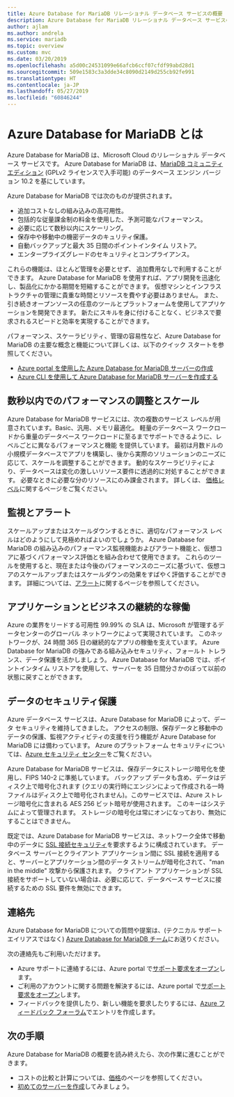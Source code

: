 ```yaml
---
title: Azure Database for MariaDB リレーショナル データベース サービスの概要
description: Azure Database for MariaDB リレーショナル データベース サービスの概要。
author: ajlam
ms.author: andrela
ms.service: mariadb
ms.topic: overview
ms.custom: mvc
ms.date: 03/20/2019
ms.openlocfilehash: a5d00c24531099e66afcb6ccf07cfdf99abd28d1
ms.sourcegitcommit: 509e1583c3a3dde34c8090d2149d255cb92fe991
ms.translationtype: HT
ms.contentlocale: ja-JP
ms.lasthandoff: 05/27/2019
ms.locfileid: "60846244"
---
```

# <a name="what-is-azure-database-for-mariadb"></a>Azure Database for MariaDB とは

Azure Database for MariaDB は、Microsoft Cloud のリレーショナル データベース サービスです。 Azure Database for MariaDB は、[MariaDB コミュニティ エディション](https://mariadb.org/download/) (GPLv2 ライセンスで入手可能) のデータベース エンジン バージョン 10.2 を基にしています。

Azure Database for MariaDB では次のものが提供されます。

- 追加コストなしの組み込みの高可用性。
- 包括的な従量課金制の料金を使用した、予測可能なパフォーマンス。
- 必要に応じて数秒以内にスケーリング。
- 保存中や移動中の機密データのキュリティ保護。
- 自動バックアップと最大 35 日間のポイントインタイム リストア。
- エンタープライズグレードのセキュリティとコンプライアンス。

これらの機能は、ほとんど管理を必要とせず、 追加費用なしで利用することができます。 Azure Database for MariaDB を使用すれば、アプリ開発を迅速化し、製品化にかかる期間を短縮することができます。 仮想マシンとインフラストラクチャの管理に貴重な時間とリソースを費やす必要はありません。 また、引き続きオープンソースの任意のツールとプラットフォームを使用してアプリケーションを開発できます。 新たにスキルを身に付けることなく、ビジネスで要求されるスピードと効率を実現することができます。

パフォーマンス、スケーラビリティ、管理の容易性など、Azure Database for MariaDB の主要な概念と機能について詳しくは、以下のクイック スタートを参照してください。

- [Azure portal を使用した Azure Database for MariaDB サーバーの作成](quickstart-create-mariadb-server-database-using-azure-portal.md)
- [Azure CLI を使用して Azure Database for MariaDB サーバーを作成する](quickstart-create-mariadb-server-database-using-azure-cli.md)

<!--
For a set of Azure CLI samples, see:
- [Azure CLI samples for Azure Database for MariaDB](sample-scripts-azure-cli.md) 
-->

## <a name="adjust-performance-and-scale-within-seconds"></a>数秒以内でのパフォーマンスの調整とスケール

Azure Database for MariaDB サービスには、次の複数のサービス レベルが用意されています。Basic、汎用、メモリ最適化。 軽量のデータベース ワークロードから重量のデータベース ワークロードに至るまでサポートできるように、レベルごとに異なるパフォーマンスと機能 を提供しています。 最初は月数ドルの小規模データベースでアプリを構築し、後から実際のソリューションのニーズに応じて、スケールを調整することができます。 動的なスケーラビリティにより、データベースは変化の激しいリソース要件に透過的に対処することができます。 必要なときに必要な分のリソースにのみ課金されます。 詳しくは、 [価格レベル](concepts-pricing-tiers.md)に関するページをご覧ください。

## <a name="monitoring-and-alerting"></a>監視とアラート

スケールアップまたはスケールダウンするときに、適切なパフォーマンス レベルはどのようにして見極めればよいのでしょうか。 Azure Database for MariaDB の組み込みのパフォーマンス監視機能およびアラート機能と、仮想コアに基づくパフォーマンス評価とを組み合わせて使用できます。 これらのツールを使用すると、現在または今後のパフォーマンスのニーズに基づいて、仮想コアのスケールアップまたはスケールダウンの効果をすばやく評価することができます。 詳細については、[アラート](howto-alert-metric.md)に関するページを参照してください。

## <a name="keep-your-app-and-business-running"></a>アプリケーションとビジネスの継続的な稼働

Azure の業界をリードする可用性 99.99% の SLA は、Microsoft が管理するデータセンターのグローバル ネットワークによって実現されています。 このネットワークが、24 時間 365 日の継続的なアプリの稼働を支えています。 Azure Database for MariaDB の強みである組み込みセキュリティ、フォールト トレランス、データ保護を活かしましょう。 Azure Database for MariaDB では、ポイントインタイム リストアを使用して、サーバーを 35 日間分さかのぼって以前の状態に戻すことができます。

## <a name="secure-your-data"></a>データのセキュリティ保護

Azure データベース サービスは、Azure Database for MariaDB によって、データ セキュリティを維持してきました。 アクセスの制限、保存データと移動中のデータの保護、監視アクティビティの支援を行う機能が Azure Database for MariaDB には備わっています。 Azure のプラットフォーム セキュリティについては、[Azure セキュリティ センター](https://www.microsoft.com/en-us/trustcenter/security)をご覧ください。

Azure Database for MariaDB サービスは、保存データにストレージ暗号化を使用し、FIPS 140-2 に準拠しています。 バックアップ データも含め、データはディスク上で暗号化されます  (クエリの実行時にエンジンによって作成される一時ファイルはディスク上で暗号化されません)。このサービスでは、Azure ストレージ暗号化に含まれる AES 256 ビット暗号が使用されます。 このキーはシステムによって管理されます。 ストレージの暗号化は常にオンになっており、無効にすることはできません。

既定では、Azure Database for MariaDB サービスは、ネットワーク全体で移動中のデータに [SSL 接続セキュリティ](./concepts-ssl-connection-security.md)を要求するように構成されています。 データベース サーバーとクライアント アプリケーション間に SSL 接続を適用すると、サーバーとアプリケーション間のデータ ストリームが暗号化されて、"man in the middle" 攻撃から保護されます。 クライアント アプリケーションが SSL 接続をサポートしていない場合は、必要に応じて、データベース サービスに接続するための SSL 要件を無効にできます。

## <a name="contacts"></a>連絡先

Azure Database for MariaDB についての質問や提案は、(テクニカル サポート エイリアスではなく) [Azure Database for MariaDB チーム](mailto:AskAzureDBforMariaDB@service.microsoft.com)にお送りください。

次の連絡先もご利用いただけます。
- Azure サポートに連絡するには、Azure portal で[サポート要求をオープン](https://portal.azure.com/?#blade/Microsoft_Azure_Support/HelpAndSupportBlade)します。
- ご利用のアカウントに関する問題を解決するには、Azure portal で[サポート要求をオープン](https://portal.azure.com/#blade/Microsoft_Azure_Support/HelpAndSupportBlade/newsupportrequest)します。
- フィードバックを提供したり、新しい機能を要求したりするには、[Azure フィードバック フォーラム](https://feedback.azure.com/forums/915439-azure-database-for-mariadb)でエントリを作成します。

## <a name="next-steps"></a>次の手順

Azure Database for MariaDB の概要を読み終えたら、次の作業に進むことができます。
- コストの比較と計算については、[価格](https://azure.microsoft.com/pricing/details/mariadb/)のページを参照してください。 
- [初めてのサーバーを作成](quickstart-create-mariadb-server-database-using-azure-portal.md)してみましょう。

<!--- - Build your first app using your preferred language: [Python](./connect-python.md) | [Node.JS](./connect-nodejs.md) | [Java](./connect-java.md) | [Ruby](./connect-ruby.md) | [PHP](./connect-php.md) | [.NET (C#)](./connect-csharp.md) | [Go](./connect-go.md) --->
